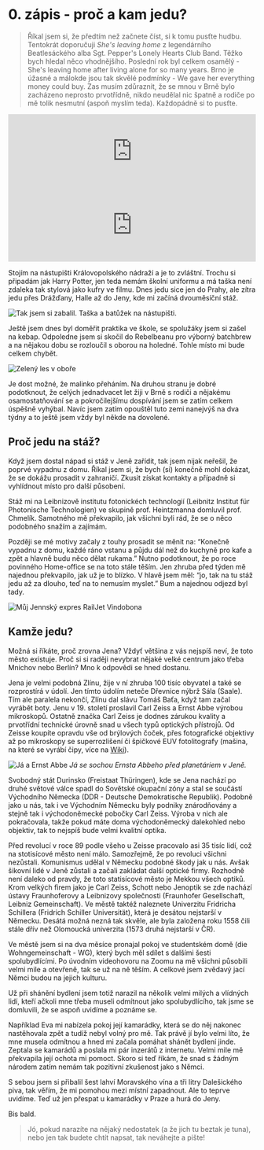 # 0. zápis - proč a kam jedu?

> Říkal jsem si, že předtím než začnete číst, si k tomu pusťte hudbu. Tentokrát doporučuji _She's leaving home_ z legendárního Beatlesáckého alba Sgt. Pepper's Lonely Hearts Club Band. Těžko bych hledal něco vhodnějšího. Poslední rok byl celkem osamělý - She's leaving home after living alone for so many years. Brno je úžasné a málokde jsou tak skvělé podmínky  - We gave her everything money could buy. Zas musím zdůraznit, že se mnou v Brně bylo zacházeno neprosto prvotřídně, nikdo neudělal nic špatně a rodiče po mě tolik nesmutní (aspoň myslím teda). Každopádně si to pusťte.

<iframe allow="autoplay *; encrypted-media *; fullscreen *" frameborder="0" height="150" style="width:100%;max-width:660px;overflow:hidden;background:transparent;" sandbox="allow-forms allow-popups allow-same-origin allow-scripts allow-storage-access-by-user-activation allow-top-navigation-by-user-activation" src="https://embed.music.apple.com/cz/album/shes-leaving-home/1441164604?i=1441164863&l=cs"></iframe>

<iframe src="https://open.spotify.com/embed/track/3PjMtNzwhDHqxoKudm6GvF" width="100%"  frameborder="0" allowtransparency="true" allow="encrypted-media"></iframe>

>

Stojím na nástupišti Královopolského nádraží a je to zvláštní. Trochu si připadám jak Harry Potter, jen teda nemám školní uniformu a má taška není zdaleka tak stylová jako kufry ve filmu. Dnes jedu sice jen do Prahy, ale zítra jedu přes Drážďany, Halle až do Jeny, kde mi začíná dvouměsíční stáž.

![Tak jsem si zabalil. Taška a batůžek na nástupišti.](taska.jpg)

Ještě jsem dnes byl doměřit praktika ve škole, se spolužáky jsem si zašel na kebap. Odpoledne jsem si skočil do Rebelbeanu pro výborný batchbrew a na nějakou dobu se rozloučil s oborou na holedné. Tohle místo mi bude celkem chybět.

![Zelený les v oboře](obora.jpg)

Je dost možné, že malinko přeháním. Na druhou stranu je dobré podotknout, že celých jednadvacet let žiji v Brně s rodiči a nějakému osamostatňování se a pokročilejšímu dospívání jsem se zatím celkem úspěšně vyhýbal. Navíc jsem zatím opouštěl tuto zemi nanejvýš na dva týdny a to ještě jsem vždy byl někde na dovolené.

## Proč jedu na stáž?

Když jsem dostal nápad si stáž v Jeně zařídit, tak jsem nijak neřešil, že poprvé vypadnu z domu. Říkal jsem si, že bych (si) konečně mohl dokázat, že se dokážu prosadit v zahraničí. Zkusit získat kontakty a případně si vyhlídnout místo pro další působení.

Stáž mi na Leibnizově institutu fotonickéch technologií (Leibnitz Institut für Photonische Technologien) ve skupině prof. Heintzmanna domluvil prof. Chmelík. Samotného mě překvapilo, jak všichni byli rád, že se o něco podobného snažím a zajímám.

Později se mé motivy začaly z touhy prosadit se měnit na: “Konečně vypadnu z domu, každé ráno vstanu a půjdu dál než do kuchyně pro kafe a zpět a hlavně budu něco dělat rukama.” Nutno podotknout, že po roce povinného Home-office se na toto stále těším. Jen zhruba před týden mě najednou překvapilo, jak už je to blízko. V hlavě jsem měl: “jo, tak na tu stáž jedu až za dlouho, teď na to nemusím myslet.” Bum a najednou odjezd byl tady.


![Můj Jennský expres RailJet Vindobona](expres.jpg)

## Kamže jedu?

Možná si říkáte, proč zrovna Jena? Vždyť většina z vás nejspíš neví, že toto město existuje. Proč si si raději nevybrat nějaké velké centrum jako třeba Mnichov nebo Berlín? Mno k odpovědi se hned dostanu.

Jena je velmi podobná Zlínu, žije v ní zhruba 100 tisíc obyvatel a také se rozprostírá v údolí. Jen tímto údolím neteče Dřevnice nýbrž Sála (Saale). Tím ale paralela nekončí, Zlínu dal slávu Tomáš Baťa, když tam začal vyrábět boty. Jenu v 19. století proslavil Carl Zeiss a Ernst Abbe výrobou mikroskopů. Ostatně značka Carl Zeiss je dodnes zárukou kvality a prvotřídní technické úrovně snad u všech typů optických přístrojů. Od Zeisse koupíte opravdu vše od brýlových čoček, přes fotografické objektivy až po mikroskopy se superrozlišení či špičkové EUV fotolitografy (mašina, na které se vyrábí čipy, více na [Wiki](https://en.wikipedia.org/wiki/Extreme_ultraviolet_lithography)).

![Já a Ernst Abbe](ja_a_abbe.jpg)
_Já se sochou Ernsta Abbeho před planetáriem v Jeně._

Svobodný stát Durinsko (Freistaat Thüringen), kde se Jena nachází po druhé světové válce spadl do Sovětské okupační zóny a stal se součástí Východního Německa (DDR - Deutsche Demokratische Republik). Podobně jako u nás, tak i ve Východním Německu byly podniky znárodňovány a stejně tak i východoněmecké pobočky Carl Zeiss. Výroba v nich ale pokračovala, takže pokud máte doma východoněmecký dalekohled nebo objektiv, tak to nejspíš bude velmi kvalitní optika.

Před revolucí v roce 89 podle všeho u Zeisse pracovalo asi 35 tisíc lidí, což na stotisícové město není málo. Samozřejmě, že po revoluci všichni nezůstali. Komunismus udělal v Německu podobné škody jak u nás. Avšak šikovní lidé v Jeně zůstali a začali zakládat další optické firmy. Rozhodně není daleko od pravdy, že toto statisícové město je Mekkou všech optiků. Krom velkých firem jako je Carl Zeiss, Schott nebo Jenoptik se zde nachází ústavy Fraunhoferovy a Leibnizovy společnosti (Fraunhofer Gesellschaft, Leibniz Gemeinschaft). Ve městě taktéž naleznete Univerzitu Fridricha Schillera (Fridrich Schiller Universität), která je desátou nejstarší v Německu. Desátá možná nezná tak skvěle, ale byla založena roku 1558 čili stále dřív než Olomoucká univerzita (1573 druhá nejstarší v ČR).

Ve městě jsem si na dva měsíce pronajal pokoj ve studentském domě (die Wohngemeinschaft - WG), který bych měl sdílet s dalšími šesti spolubydlícími. Po úvodním videohovoru na Zoomu na mě všichni působili velmi mile a otevřeně, tak se už na ně těším. A celkové jsem zvědavý jací Němci budou na jejich kulturu.

Už při shánění bydlení jsem totiž narazil na několik velmi milých a vlídných lidí, kteří ačkoli mne třeba museli odmítnout jako spolubydlícího, tak jsme se domluvili, že se aspoň uvidíme a poznáme se.

Například Eva mi nabízela pokoj její kamarádky, která se do něj nakonec nastěhovala zpět a tudíž nebyl volný pro mě. Tak právě jí bylo velmi líto, že mne musela odmítnou a hned mi začala pomáhat shánět bydlení jinde. Zeptala se kamarádů a poslala mi pár inzerátů z internetu. Velmi mile mě překvapila její ochota mi pomoct. Skoro si teď říkám, že snad s žádným národem zatím nemám tak pozitivní zkušenost jako s Němci.

S sebou jsem si přibalil šest lahví Moravského vína a tři litry Dalešického piva, tak věřím, že mi pomohou mezi místní zapadnout. Ale to teprve uvidíme. Teď už jen přespat u kamarádky v Praze a hurá do Jeny.

Bis bald.


> Jó, pokud narazíte na nějaký nedostatek (a že jich tu beztak je tuna), nebo jen tak budete chtít napsat, tak neváhejte a pište!